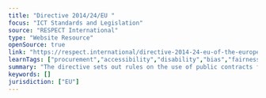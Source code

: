 ```yaml
---
title: "Directive 2014/24/EU "
focus: "ICT Standards and Legislation"
source: "RESPECT International"
type: "Website Resource"
openSource: true
link: "https://respect.international/directive-2014-24-eu-of-the-european-parliament-and-of-the-council-of-26-february-2014-on-public-procurement-and-repealing-directive-2004-18-ec/"
learnTags: ["procurement","accessibility","disability","bias","fairness","government","ict","regulation"]
summary: "The directive sets out rules on the use of public contracts for the provision of works, supplies or services by companies or individuals and the exemptions that can be applied. The legislation specifies that when national authorities use public procurement to invite tenders to provide works, supplies or services, they must treat all applicants equally and not discriminate between them. They must also be transparent in their dealings."
keywords: []
jurisdiction: ["EU"]
---
```

